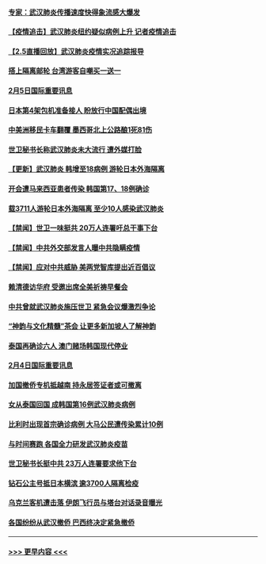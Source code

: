 #### [专家：武汉肺炎传播速度快得象流感大爆发](../pages/prog202/a102770132.md?t=02060111) 
#### [【疫情追击】武汉肺炎纽约疑似病例上升 记者疫情追击](../pages/prog202/a102770000.md?t=02060111) 
#### [【2.5直播回放】武汉肺炎疫情实况追踪报导](../pages/prog202/a102769913.md?t=02060111) 
#### [搭上隔离邮轮 台湾游客自嘲买一送一](../pages/prog202/a102769845.md?t=02060111) 
#### [2月5日国际重要讯息](../pages/prog202/a102769821.md?t=02060111) 
#### [日本第4架包机准备接人 盼放行中国配偶出境](../pages/prog202/a102769765.md?t=02060111) 
#### [中美洲移民卡车翻覆 墨西哥北上公路酿1死81伤](../pages/prog202/a102769703.md?t=02060111) 
#### [世卫秘书长称武汉肺炎未大流行 遭外媒打脸](../pages/prog202/a102769679.md?t=02060111) 
#### [【更新】武汉肺炎 韩增至18病例 游轮日本外海隔离](../pages/prog202/a102758911.md?t=02060111) 
#### [开会遭马来西亚患者传染 韩国第17、18例确诊](../pages/prog202/a102769600.md?t=02060111) 
#### [载3711人游轮日本外海隔离 至少10人感染武汉肺炎](../pages/prog202/a102769538.md?t=02060111) 
#### [【禁闻】世卫一味挺共 20万人连署吁总干事下台](../pages/prog202/a102769445.md?t=02060111) 
#### [【禁闻】中共外交部发言人曝中共隐瞒疫情](../pages/prog202/a102769400.md?t=02060111) 
#### [【禁闻】应对中共威胁 美两党智库提出近百倡议](../pages/prog202/a102769357.md?t=02060111) 
#### [赖清德访华府  受邀出席全美祈祷早餐会](../pages/prog202/a102769350.md?t=02060111) 
#### [中共曾就武汉肺炎施压世卫 紧急会议爆激烈争论](../pages/prog202/a102769312.md?t=02060111) 
#### [“神韵与文化精髓”茶会 让更多新加坡人了解神韵](../pages/prog202/a102769286.md?t=02060111) 
#### [泰国再确诊六人 澳门赌场韩国现代停业](../pages/prog202/a102769239.md?t=02060111) 
#### [2月4日国际重要讯息](../pages/prog202/a102768884.md?t=02060111) 
#### [加国撤侨专机抵越南 持永居签证者或可撤离](../pages/prog202/a102768877.md?t=02060111) 
#### [女从泰国回国 成韩国第16例武汉肺炎病例](../pages/prog202/a102768669.md?t=02060111) 
#### [比利时出现首宗确诊病例 大马公民遭传染累计10例](../pages/prog202/a102768824.md?t=02060111) 
#### [与时间赛跑 各国全力研发武汉肺炎疫苗](../pages/prog202/a102768738.md?t=02060111) 
#### [世卫秘书长挺中共 23万人连署要求他下台](../pages/prog202/a102768717.md?t=02060111) 
#### [钻石公主号抵日本横滨 逾3700人隔离检疫](../pages/prog202/a102768714.md?t=02060111) 
#### [乌克兰客机遭击落 伊朗飞行员与塔台对话录音曝光](../pages/prog202/a102768645.md?t=02060111) 
#### [各国纷纷从武汉撤侨 巴西终决定紧急撤侨](../pages/prog202/a102768630.md?t=02060111) 

----
#### [ >>> 更早内容 <<< ](../indexes/prog202-earlier.md)

